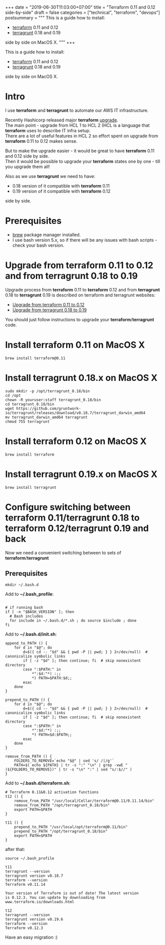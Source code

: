 +++
date = "2019-06-30T11:03:00+07:00"
title = "Terraform 0.11 and 0.12 side-by-side"
draft = false
categories = ["technical", "terraform", "devops"]
postsummary = """
This is a guide how to install:

* [terraform](https://www.terraform.io/) 0.11 and 0.12
* [terragrunt](https://github.com/gruntwork-io/terragrunt) 0.18 and 0.19 

side by side on MacOS X.
"""
+++

<!-- more -->
This is a guide how to install:

* [terraform](https://www.terraform.io/) 0.11 and 0.12
* [terragrunt](https://github.com/gruntwork-io/terragrunt) 0.18 and 0.19 

side by side on MacOS X.

# Intro

I use **terraform** and **terragrunt** to automate our AWS IT infrastructure.  

Recently Hashicorp released major **terraform** [upgrade](https://www.hashicorp.com/blog/terraform-0-1-2-preview).  
The main point - upgrade from HCL 1 to HCL 2 (HCL is a language that **terraform** uses to describe IT infra setup.  
There are a lot of useful features in HCL 2 so effort spent on upgrade from **terraform** 0.11 to 0.12 makes sense.  

But to make the upgrade easier - it would be great to have **terraform** 0.11 and 0.12 side by side.  
Then it would be possible to upgrade your **terraform** states one by one - till you upgrade them all!  

Also as we use **terragrunt** we need to have:

* 0.18 version of it compatible with **terraform** 0.11
* 0.19 version of it compatible with **terraform** 0.12

side by side.

# Prerequisites

* [brew](https://brew.sh/) package manager installed.
* I use bash version 5.x, so if there will be any issues with bash scripts - check your bash version.

# Upgrade from **terraform** 0.11 to 0.12 and from **terragrunt** 0.18 to 0.19
Upgrade process from **terraform** 0.11 to **terraform** 0.12 and from **terragrunt** 0.18 to **terragrunt** 0.19 is described on terraform and terragrunt websites:

* [Upgrade from terraform 0.11 to 0.12](https://www.terraform.io/upgrade-guides/0-12.html)
* [Upgrade from terragrunt 0.18 to 0.19](https://github.com/gruntwork-io/terragrunt/blob/master/_docs/migration_guides/upgrading_to_terragrunt_0.19.x.md)

You should just follow instructions to upgrade your **terraform**/**terragrunt** code.

# Install **terraform** 0.11 on MacOS X

```
brew install terraform@0.11
```

# Install **terragrunt** 0.18.x on MacOS X

```
sudo mkdir -p /opt/terragrunt_0.18/bin
cd /opt
chown -R youruser:staff terragrunt_0.18/bin
cd terragrunt_0.18/bin
wget https://github.com/gruntwork-io/terragrunt/releases/download/v0.18.7/terragrunt_darwin_amd64
mv terragrunt_darwin_amd64 terragrunt
chmod 755 terragrunt
```

# Install **terraform** 0.12 on MacOS X

```
brew install terraform
```

# Install **terragrunt** 0.19.x on MacOS X

```
brew install terragrunt
```


# Configure switching between **terraform** 0.11/**terragrunt** 0.18 to **terraform** 0.12/**terragrunt** 0.19 and back
Now we need a convenient switching between to sets of **terraform**/**terragrunt**

## Prerequisites

```
mkdir ~/.bash.d
```

Add to **~/.bash_profile**:

```

# if running bash
if [ -n "$BASH_VERSION" ]; then
  # Bash includes
  for include in ~/.bash.d/*.sh ; do source $include ; done
fi

```

Add to **~/.bash.d/init.sh**:

```
append_to_PATH () {
    for d in "$@"; do
        d=$({ cd -- "$d" && { pwd -P || pwd; } } 2>/dev/null)  # canonicalize symbolic links
        if [ -z "$d" ]; then continue; fi  # skip nonexistent directory
        case ":$PATH:" in
            *":$d:"*) :;;
            *) PATH=$PATH:$d;;
        esac
    done
}

prepend_to_PATH () {
    for d in "$@"; do
        d=$({ cd -- "$d" && { pwd -P || pwd; } } 2>/dev/null)  # canonicalize symbolic links
        if [ -z "$d" ]; then continue; fi  # skip nonexistent directory
        case ":$PATH:" in
            *":$d:"*) :;;
            *) PATH=$d:$PATH;;
        esac
    done
}

remove_from_PATH () {
    FOLDERS_TO_REMOVE=`echo "$@" | sed 's/ /|/g'`
    PATH=$( echo ${PATH} | tr -s ":" "\n" | grep -vwE "(${FOLDERS_TO_REMOVE})" | tr -s "\n" ":" | sed "s/:$//" )
}

```

Add to **~/.bash.d/terraform.sh**:

```
# Terraform 0.11&0.12 activation functions
t12 () {
    remove_from_PATH "/usr/local/Cellar/terraform@0.11/0.11.14/bin"
    remove_from_PATH "/opt/terragrunt_0.18/bin"
    export PATH=$PATH
}

t11 () {
    prepend_to_PATH "/usr/local/opt/terraform@0.11/bin"
    prepend_to_PATH "/opt/terragrunt_0.18/bin"
    export PATH=$PATH
}

```

after that:

```
source ~/.bash_profile

t11
terragrunt --version
terragrunt version v0.18.7
terraform --version
Terraform v0.11.14

Your version of Terraform is out of date! The latest version
is 0.12.3. You can update by downloading from www.terraform.io/downloads.html

t12
terragrunt --version
terragrunt version v0.19.6
terraform --version
Terraform v0.12.3
```

Have an easy migration :)
